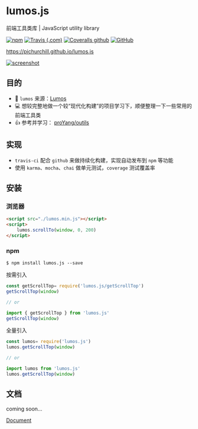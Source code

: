 # lumos.js
前端工具类库 | JavaScript utility library

[![npm](https://img.shields.io/npm/v/lumos.js.svg?color=%231f7fbf)](https://www.npmjs.com/package/lumos.js)
[![Travis (.com)](https://img.shields.io/travis/com/pichurchill/lumos.js.svg)](https://travis-ci.com/pichurchill/lumos.js)
[![Coveralls github](https://img.shields.io/coveralls/github/PichurChill/lumos.js.svg)](https://coveralls.io/github/PichurChill/lumos.js)
[![GitHub](https://img.shields.io/github/license/PichurChill/lumos.js.svg)](https://github.com/PichurChill/lumos.js/blob/master/LICENSE)

https://pichurchill.github.io/lumos.js


[![screenshot](http://blog.cdn.ifrena.com/lumos-screen-shot.png)](https://pichurchill.github.io/lumos.js)

## 目的
-  🧙‍ `lumos` 来源：[Lumos](https://harrypotter.fandom.com/wiki/Lumos_Maxima)
- 💻 想较完整地做一个较“现代化构建”的项目学习下，顺便整理一下一些常用的前端工具类
- 👍 参考并学习： [proYang/outils](https://github.com/proYang/outils)

## 实现
- `travis-ci` 配合 `github` 来做持续化构建，实现自动发布到 `npm` 等功能
- 使用 `karma`、`mocha`、`chai` 做单元测试，`coverage` 测试覆盖率

## 安装
### 浏览器
``` html
<script src="./lumos.min.js"></script>
<script>
    lumos.scrollTo(window, 0, 200)
</script>
```

### npm
```
$ npm install lumos.js --save
```
按需引入
``` javascript
const getScrollTop= require('lumos.js/getScrollTop')
getScrollTop(window)

// or

import { getScrollTop } from 'lumos.js'
getScrollTop(window)
```
全量引入
``` javascript
const lumos= require('lumos.js')
lumos.getScrollTop(window)

// or

import lumos from 'lumos.js'
lumos.getScrollTop(window)

```


## 文档
coming soon...

[Document](https://pichurchill.github.io/lumos.js/#/document)

